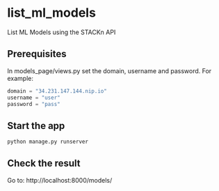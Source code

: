 # list_ml_models
List ML Models using the STACKn API

## Prerequisites
In models_page/views.py set the domain, username and password. For example:
```python
domain = "34.231.147.144.nip.io"
username = "user"
password = "pass"
```

## Start the app
```bash
python manage.py runserver
```

## Check the result
Go to:
http://localhost:8000/models/
